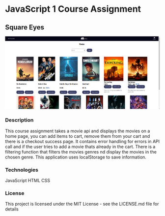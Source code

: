 # JavaScript 1 Course Assignment
## Square Eyes
![screenshot-homepage](assets/application-homepage.png)

### Description
This course assignment takes a movie api and displays the movies on a home page, you can add items to cart, remove them from your cart and there is a checkout success page.
It contains error handling for errors in API call and if the user tries to add a movie thats already in the cart.
There is a filtering function that filters the movies genres nd display the movies in the chosen genre.
This application uses localStorage to save information.

### Technologies
JavaScript
HTML
CSS

### License
This project is licensed under the MIT License - see the LICENSE.md file for details
